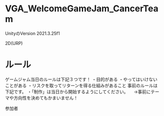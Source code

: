 # VGA_WelcomeGameJam_CancerTeam

UnityのVersion
2021.3.25f1

2D(URP)

# ルール
ゲームジャム当日のルールは下記３つです！
・目的がある
・やってはいけないことがある
・リスクを取ってリターンを得る仕組みがあること
事前のルールは下記です。
・「制作」は当日から開始するようにしてください。
　→事前にテーマや方向性を決めてもかまいません！

参加者
